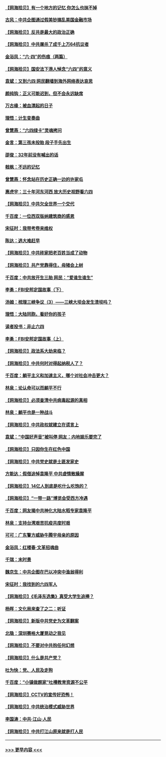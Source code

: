 #### [【网海拾贝】有一个地方的记忆 你怎么也抹不掉](../pages/nsc993/n13009802.md?t=06100953) 
#### [古风：中共企图通过假美钞搞乱美国金融市场](../pages/nsc993/n13009626.md?t=06100953) 
#### [【网海拾贝】反共是最大的政治正确](../pages/nsc993/n13007051.md?t=06100953) 
#### [【网海拾贝】中共屠杀了成千上万64抗议者](../pages/nsc993/n13002713.md?t=06100953) 
#### [金浴凤：“六·四”的伤痕（两篇）](../pages/nsc993/n13001719.md?t=06100953) 
#### [【网海拾贝】国安法下港人悼念“六四”的意义](../pages/nsc993/n13001039.md?t=06100953) 
#### [袁斌：又到六四 网民翻墙到海外网络表达哀思](../pages/nsc993/n13000995.md?t=06100953) 
#### [颜纯钩：正义可能迟到，但不会永远缺席](../pages/nsc993/n13000920.md?t=06100953) 
#### [万古缘：被血漂起的日子](../pages/nsc993/n13000914.md?t=06100953) 
#### [理悟：计生变奏曲](../pages/nsc993/n13000414.md?t=06100953) 
#### [曾慧燕：“六四绿卡”灵魂拷问](../pages/nsc993/n13000277.md?t=06100953) 
#### [金言：第三孩未投胎 段子手先出生](../pages/nsc993/n13000215.md?t=06100953) 
#### [邵俊：32年前没有喊出的话](../pages/nsc993/n13000181.md?t=06100953) 
#### [戟枫：不远的记忆](../pages/nsc993/n13000121.md?t=06100953) 
#### [曾慧燕：怀念站在历史正确一边的许家屯](../pages/nsc993/n13000073.md?t=06100953) 
#### [惠虎宇：三十年河东河西 放大历史视野看六四](../pages/nsc993/n13000018.md?t=06100953) 
#### [【网海拾贝】中共欠全世界一个交代](../pages/nsc993/n12998706.md?t=06100953) 
#### [千百度：一位西双版纳建筑商的感恩](../pages/nsc993/n12998487.md?t=06100953) 
#### [宋征时：我带考卷来维权](../pages/nsc993/n12994088.md?t=06100953) 
#### [陈达：逃大难赶早](../pages/nsc993/n12993569.md?t=06100953) 
#### [【网海拾贝】中共砖家把老百姓当成了动物](../pages/nsc993/n12993483.md?t=06100953) 
#### [【网海拾贝】共产党靠得住，母猪会上树](../pages/nsc993/n12990730.md?t=06100953) 
#### [千百度：中共放开生三胎 网民：“爱谁生谁生”](../pages/nsc993/n12990644.md?t=06100953) 
#### [李勇：FBI安邦定国故事（下）](../pages/nsc993/n12987854.md?t=06100953) 
#### [汤姆：梳理三峡争议（3）——三峡大坝会发生溃坝吗？](../pages/nsc993/n12989806.md?t=06100953) 
#### [理悟：大陆同胞，看好你的孩子](../pages/nsc993/n12989778.md?t=06100953) 
#### [读者投书：非止六四](../pages/nsc993/n12989673.md?t=06100953) 
#### [李勇：FBI安邦定国故事（上）](../pages/nsc993/n12987749.md?t=06100953) 
#### [【网海拾贝】政法系大劫来临？](../pages/nsc993/n12987596.md?t=06100953) 
#### [【网海拾贝】中共何时对得起纳税人了？](../pages/nsc993/n12985578.md?t=06100953) 
#### [千百度：躺平主义和加速主义，哪个对社会冲击更大？](../pages/nsc993/n12985512.md?t=06100953) 
#### [林泉：论认命可以而躺平不行](../pages/nsc993/n12985505.md?t=06100953) 
#### [【网海拾贝】必须查清中共病毒起源的真相](../pages/nsc993/n12984276.md?t=06100953) 
#### [林泉：躺平也是一种战斗](../pages/nsc993/n12984194.md?t=06100953) 
#### [【网海拾贝】中共政权就建立在谎言上](../pages/nsc993/n12981880.md?t=06100953) 
#### [袁斌：“中国好声音”被叫停 网友：内地娱乐要完了](../pages/nsc993/n12981826.md?t=06100953) 
#### [【网海拾贝】只因你生在红色中国](../pages/nsc993/n12979096.md?t=06100953) 
#### [【网海拾贝】中共党史就是土匪发家史](../pages/nsc993/n12976478.md?t=06100953) 
#### [方能达：假借追悼袁隆平 中共虚情散臊腥](../pages/nsc993/n12976396.md?t=06100953) 
#### [【网海拾贝】14亿人到底是吃什么吃饱的？](../pages/nsc993/n12974125.md?t=06100953) 
#### [【网海拾贝】“一带一路”博览会受西方冷遇](../pages/nsc993/n12971787.md?t=06100953) 
#### [千百度：网友揭中共神化大陆水稻专家袁隆平](../pages/nsc993/n12971733.md?t=06100953) 
#### [林泉：支持台湾艰苦抗疫共度时艰](../pages/nsc993/n12971350.md?t=06100953) 
#### [可可：广东警方威胁牛腾宇母亲的原因](../pages/nsc993/n12971100.md?t=06100953) 
#### [金浴凤：红楼春·文革招魂曲](../pages/nsc993/n12970354.md?t=06100953) 
#### [千瑞：末时景](../pages/nsc993/n12970337.md?t=06100953) 
#### [魏京生：中共企图在巴以冲突中渔翁得利](../pages/nsc993/n12970286.md?t=06100953) 
#### [宋征时：我找到的六四军人](../pages/nsc993/n12970213.md?t=06100953) 
#### [【网海拾贝】《毛泽东选集》真受大学生追捧？](../pages/nsc993/n12968779.md?t=06100953) 
#### [杨晖：文化局来查了之二：听证](../pages/nsc993/n12966528.md?t=06100953) 
#### [【网海拾贝】新版中共党史为文革翻案](../pages/nsc993/n12967526.md?t=06100953) 
#### [北隐：深圳赛格大厦晃动之我见](../pages/nsc993/n12967393.md?t=06100953) 
#### [【网海拾贝】不要对中共抱任何幻想](../pages/nsc993/n12965222.md?t=06100953) 
#### [【网海拾贝】什么是共产党？](../pages/nsc993/n12962781.md?t=06100953) 
#### [吐为快：党、人民及走狗](../pages/nsc993/n12962747.md?t=06100953) 
#### [千百度：“小镇做题家”吐槽教育资源不公平](../pages/nsc993/n12962705.md?t=06100953) 
#### [【网海拾贝】CCTV的宣传好恐怖！](../pages/nsc993/n12959984.md?t=06100953) 
#### [【网海拾贝】中共统治模式威胁世界](../pages/nsc993/n12957622.md?t=06100953) 
#### [李国涛：中共‧江山‧人民](../pages/nsc993/n12957502.md?t=06100953) 
#### [【网海拾贝】中共打江山原来就是打人民](../pages/nsc993/n12954345.md?t=06100953) 

----
#### [ >>> 更早内容 <<< ](../indexes/nsc993-earlier.md)
